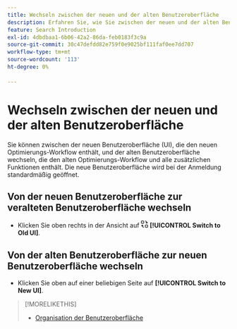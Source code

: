 ```yaml
---
title: Wechseln zwischen der neuen und der alten Benutzeroberfläche
description: Erfahren Sie, wie Sie zwischen der neuen und der alten Benutzeroberfläche wechseln.
feature: Search Introduction
exl-id: 4dbdbaa1-6b06-42a2-86da-feb0183f3c9a
source-git-commit: 30c47defdd82e759f0e9025bf111faf0ee7dd707
workflow-type: tm+mt
source-wordcount: '113'
ht-degree: 0%

---
```


# Wechseln zwischen der neuen und der alten Benutzeroberfläche

Sie können zwischen der neuen Benutzeroberfläche (UI), die den <!-- default optimization workflow --> neuen Optimierungs-Workflow enthält, und der alten Benutzeroberfläche wechseln, die den alten Optimierungs-Workflow und alle zusätzlichen Funktionen enthält. Die neue Benutzeroberfläche wird bei der Anmeldung standardmäßig geöffnet.

## Von der neuen Benutzeroberfläche zur veralteten Benutzeroberfläche wechseln

* Klicken Sie oben rechts in der Ansicht auf ![Zu alter Benutzeroberfläche wechseln](/help/search-social-commerce/assets/switch-to-old-ui.png "Zu alter Benutzeroberfläche wechseln") **[!UICONTROL Switch to Old UI]**.

## Von der alten Benutzeroberfläche zur neuen Benutzeroberfläche wechseln

* Klicken Sie oben auf einer beliebigen Seite auf **[!UICONTROL Switch to New UI]**.

>[!MORELIKETHIS]
>
>* [Organisation der Benutzeroberfläche](user-interface.md)
